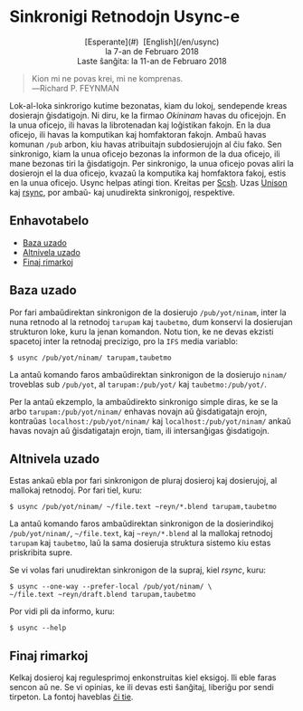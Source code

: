 Sinkronigi Retnodojn Usync-e
============================

<center>[Esperante](#)  [English](/en/usync)</center>
<center>la 7-an de Februaro 2018</center>
<center>Laste ŝanĝita: la 11-an de Februaro 2018</center>

>Kion mi ne povas krei, mi ne komprenas.<br>
>―Richard P. FEYNMAN

Lok-al-loka sinkrorigo kutime bezonatas, kiam du lokoj, sendepende kreas dosierajn ĝisdatigojn. Ni
diru, ke la firmao _Okininam_ havas du oficejojn. En la unua oficejo, ili havas la librotenadan kaj
loĝistikan fakojn. En la dua oficejo, ili havas la komputikan kaj homfaktoran fakojn. Ambaŭ havas
komunan `/pub` arbon, kiu havas atribuitajn subdosierujojn al ĉiu fako. Sen sinkronigo, kiam la unua
oficejo bezonas la informon de la dua oficejo, ili mane bezonas tiri la ĝisdatigojn. Per sinkronigo,
la unua oficejo povas aliri la dosierojn el la dua oficejo, kvazaŭ la komputika kaj homfaktora
fakoj, estis en la unua oficejo. Usync helpas atingi tion. Kreitas per
[Scsh](https://www.scsh.net). Uzas [Unison](http://www.cis.upenn.edu/~bcpierce/unison/) kaj
[rsync](http://rsync.samba.org/), por ambaŭ- kaj unudirekta sinkronigoj, respektive.


Enhavotabelo
------------

- [Baza uzado](#bazuzado)
- [Altnivela uzado](#altniveluzado)
- [Finaj rimarkoj](#finaj)


<a name="bazuzado"></a>Baza uzado
---------------------------------

Por fari ambaŭdirektan sinkronigon de la dosierujo `/pub/yot/ninam`, inter la nuna retnodo al la
retnodoj `tarupam` kaj `taubetmo`, dum konservi la dosierujan strukturon loke, kuru la jenan
komandon. Notu tion, ke ne devas ekzisti spacetoj inter la retnodaj precizigo, pro la `IFS` media
variablo:

    $ usync /pub/yot/ninam/ tarupam,taubetmo

La antaŭ komando faros ambaŭdirektan sinkronigon de la dosierujo `ninam/` troveblas sub `/pub/yot`,
al `tarupam:/pub/yot/` kaj `taubetmo:/pub/yot/`.

Per la antaŭ ekzemplo, la ambaŭdirekto sinkronigo simple diras, ke se la arbo
`tarupam:/pub/yot/ninam/` enhavas novajn aŭ ĝisdatigatajn erojn, kontraŭas
`localhost:/pub/yot/ninam/` kaj `localhost:/pub/yot/ninam/` ankaŭ havas novajn aŭ ĝisdatigatajn
erojn, tiam, ili intersanĝigas ĝisdatigojn.


<a name="altniveluzado"></a>Altnivela uzado
-------------------------------------------

Estas ankaŭ ebla por fari sinkronigon de pluraj dosieroj kaj dosierujoj, al mallokaj retnodoj. Por
fari tiel, kuru:

    $ usync /pub/yot/ninam/ ~/file.text ~reyn/*.blend tarupam,taubetmo

La antaŭ komando faros ambaŭdirektan sinkronigon de la dosierindikoj `/pub/yot/ninam/`,
`~/file.text`, kaj `~reyn/*.blend` al la mallokaj retnodoj `tarupam` kaj `taubetmo`, laŭ la sama
dosieruja struktura sistemo kiu estas priskribita supre.

Se vi volas fari unudirektan sinkronigon de la supraj, kiel _rsync_, kuru:

    $ usync --one-way --prefer-local /pub/yot/ninam/ \
    ~/file.text ~reyn/draft.blend tarupam,taubetmo


Por vidi pli da informo, kuru:

    $ usync --help


<a name="finaj"></a>Finaj rimarkoj
----------------------------------

Kelkaj dosieroj kaj regulesprimoj enkonstruitas kiel eksigoj. Ili eble faras sencon aŭ ne. Se
vi opinias, ke ili devas esti ŝanĝitaj, liberiĝu por sendi tirpeton. La fontoj haveblas
[ĉi tie](https://github.com/ebzzry/usync).
